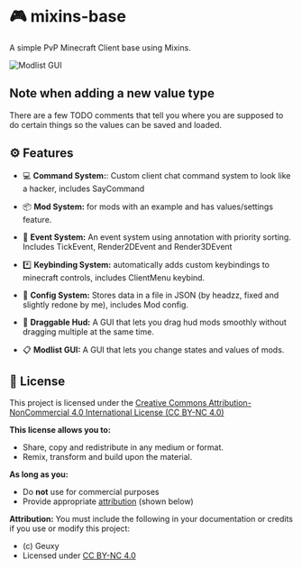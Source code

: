 # 🎮 mixins-base
A simple PvP Minecraft Client base using Mixins.

![Modlist GUI](https://raw.githubusercontent.com/Geuxy/pvp-mixin-base/refs/heads/main/images/modlist.png)

## Note when adding a new value type
There are a few TODO comments that tell you where you are supposed to do certain things so the values can be saved and loaded.

## ⚙️ Features

* 💻 **Command System:**:
Custom client chat command system to look like a hacker, includes SayCommand

* 📦 **Mod System:**
for mods with an example and has values/settings feature.

* 📢 **Event System:**
An event system using annotation with priority sorting. Includes TickEvent, Render2DEvent and Render3DEvent

* *️⃣ **Keybinding System:**
automatically adds custom keybindings to minecraft controls, includes ClientMenu keybind.

* 💾 **Config System:**
Stores data in a file in JSON (by headzz, fixed and slightly redone by me), includes Mod config.

* 🧲 **Draggable Hud:**
A GUI that lets you drag hud mods smoothly without dragging multiple at the same time.

* 📋 **Modlist GUI:**
A GUI that lets you change states and values of mods.

## 🪪 License
This project is licensed under the [Creative Commons Attribution-NonCommercial 4.0 International License (CC BY-NC 4.0)](https://creativecommons.org/licenses/by-nc/4.0/)

**This license allows you to:**
- Share, copy and redistribute in any medium or format.
- Remix, transform and build upon the material.

**As long as you:**
- Do **not** use for commercial purposes
- Provide appropriate [attribution](#attribution) (shown below)

**Attribution:**
You must include the following in your documentation or credits if you use or modify this project:
- (c) Geuxy
- Licensed under [CC BY-NC 4.0](https://creativecommons.org/licenses/by-nc/4.0/)
